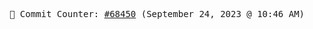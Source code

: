 <p align="center">
    <samp>
        📮 Commit Counter: <a href="https://github.com/Javascript-void0/Javascript-void0/commits/main">#68450</a> (September 24, 2023 @ 10:46 AM)
    </samp>
</p>